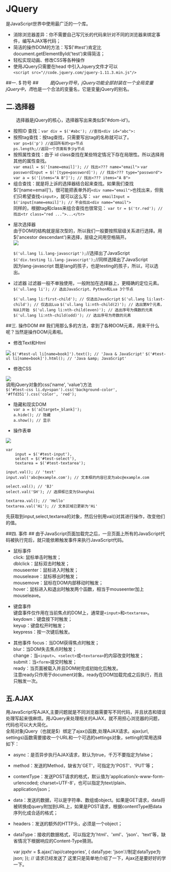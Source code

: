 # JQuery #
是JavaScript世界中使用最广泛的一个库。<br>


- 消除浏览器差异：你不需要自己写冗长的代码来针对不同的浏览器来绑定事件，编写AJAX等代码；<br>
- 简洁的操作DOM的方法：写$('#test')肯定比document.getElementById('test')来得简洁；<br>
- 轻松实现动画、修改CSS等各种操作<br>
- 使用JQuery只需要在head 中引入Jquery文件才可以<br>
	`<script src="//code.jquery.com/jquery-1.11.3.min.js"/>`

##一. $ 符号 ##
&emsp; &emsp;$是jQuery符号，jQuery功能全部封装在一个全局变量jQuery中，而$也是一个合法的变量名，它是变量jQuery的别名。

## 二.选择器 ##
&emsp; &emsp;选择器是jQuery的核心，选择器写出来类似$('#dom-id')。<br>

- 按照ID 查找：` var div = $('#abc'); //查找<div id="abc">: `
- 按照tag查找：按tag查找，只需要写出tag的名称就可以了。<br>
	`var ps=$('p') //返回所有的<p>节点`  
	`ps.length;//返回一个页面有多少p节点`  
- 按照属性查找：由于 id class查找在某些特定情况下存在局限性。所以选择用其他的属性查找。<br>
    `var email = $('[name=email]'); // 找出<??? name="email">`
    `var passwordInput = $('[type=password]'); // 找出<??? type="password">`
    `var a = $('[items="A B"]'); // 找出<??? items="A B">`
- 组合查找：就是将上诉的选择器结合起来查找。如果我们查找$('[name=email]')，很可能把表单外的`<div name="email">`也找出来，但我们只希望查找`<input>`，就可以这么写：
	`var emailInput = $('input[name=email]'); // 不会找出<div name="email">`<br>
同样的，根据tag和class来组合查找也很常见：
	`var tr = $('tr.red'); // 找出<tr class="red ...">...</tr>`


* 层次选择器<br>
由于DOM的结构就是层次型的，所以我们一般要按照层级关系进行选择。用$('ancestor descendant')来选择，层级之间用空格隔开。<br>
![](https://i.imgur.com/p2YF3Uv.png)

	`$('ul.lang li.lang-javascript');`//选择出了JavaScript <br>
	`$('div.testing li.lang-javascript');`//同样选择出了JavaScript<br> 
	因为lang-javascript 既是lang的孩子，也是testing的孩子，所以，可以选出。

* 过滤器
过滤器一般不单独使用，一般附加在选择器上，更精确的定位元素。<br>
    `$('ul.lang li'); // 选出JavaScript、Python和Lua 3个节点`
    
    `$('ul.lang li:first-child'); // 仅选出JavaScript`
    `$('ul.lang li:last-child'); // 仅选出Lua`
    `$('ul.lang li:nth-child(2)'); // 选出第N个元素，N从1开始`
   ` $('ul.lang li:nth-child(even)'); // 选出序号为偶数的元素`
    `$('ul.lang li:nth-child(odd)'); // 选出序号为奇数的元素`


##三. 操作DOM ##
我们用那么多的方法，拿到了各种DOM元素，用来干什么呢？当然是操作DOM元素啦。<br>


- 修改Text和Html

![](https://i.imgur.com/LmnerZz.png)
    `$('#test-ul li[name=book]').text(); // 'Java & JavaScript'`
    `$('#test-ul li[name=book]').html(); // 'Java &amp; JavaScript'`

- 修改CSS

![](https://i.imgur.com/BsBzkdt.png)<br>
调用jQuery对象的css('name', 'value')方法<br>
  `$('#test-css li.dy>span').css('background-color', '#ffd351').css('color', 'red');`

- 隐藏和现实DOM<br>
   `var a = $('a[target=_blank]');`<br>
    `a.hide(); // 隐藏`<br>
    `a.show(); // 显示`<br>

- 操作表单
    
![](https://i.imgur.com/vTDze5L.png)

    var
	    input = $('#test-input'),
	    select = $('#test-select'),
	    textarea = $('#test-textarea');

    input.val(); // 'test'
    input.val('abc@example.com'); // 文本框的内容已变为abc@example.com
    
    select.val(); // 'BJ'
    select.val('SH'); // 选择框已变为Shanghai
    
    textarea.val(); // 'Hello'
    textarea.val('Hi'); // 文本区域已更新为'Hi'
先获取到input,select,textarea的对象，然后分别用val()对其进行操作，改变他们的值。

##四. 事件 ##
由于JavaScript页面加载完之后，一旦页面上所有的JavaScript代码被执行完后，就只能依赖触发事件来执行JavaScript代码。

- 鼠标事件<br>
click: 鼠标单击时触发；<br>
dblclick：鼠标双击时触发；<br>
mouseenter：鼠标进入时触发；<br>
mouseleave：鼠标移出时触发；<br>
mousemove：鼠标在DOM内部移动时触发；<br>
hover：鼠标进入和退出时触发两个函数，相当于mouseenter加上mouseleave。<br>

- 键盘事件<br>
键盘事件仅作用在当前焦点的DOM上，通常是`<input>`和`<textarea>`。<br>
keydown：键盘按下时触发；<br>
keyup：键盘松开时触发；<br>
keypress：按一次键后触发。<br>

- 其他事件
focus：当DOM获得焦点时触发；<br>
blur：当DOM失去焦点时触发；<br>
change：当`<input>`、`<select>`或`<textarea>`的内容改变时触发；<br>
submit：当`<form>`提交时触发；<br>
ready：当页面被载入并且DOM树完成初始化后触发。<br>
注意ready只作用于document对象。ready在DOM加载完成之后执行，而且只触发一次。

## 五.AJAX ##
用JavaScript写AJAX,主要问题就是不同浏览器需要写不同代码，并且状态和错误处理写起来很麻烦。用JQuery来处理相关的AJAX，就不用担心浏览器的问题，代码也可以大大简化。<br>
全局对象jQuery（也就是$）绑定了ajax()函数,处理AJAX请求。ajax(url, settings)函数需要接收一个URL和一个可选的settings对象，setting的常用选择如下：<br>
- async：是否异步执行AJAX请求，默认为true，千万不要指定为false；
- method：发送的Method，缺省为'GET'，可指定为'POST'、'PUT'等；
- contentType：发送POST请求的格式，默认值为'application/x-www-form-urlencoded; charset=UTF-8'，也可以指定为text/plain、application/json；
- data：发送的数据，可以是字符串、数组或object。如果是GET请求，data将被转换成query附加到URL上，如果是POST请求，根据contentType把data序列化成合适的格式；
- headers：发送的额外的HTTP头，必须是一个object；
- dataType：接收的数据格式，可以指定为'html'、'xml'、'json'、'text'等，缺省情况下根据响应的Content-Type猜测。

    var jqxhr = $.ajax('/api/categories', {
    	dataType: 'json'//制定dataType为json;
    });
    // 请求已经发送了
这里只是简单地介绍了一下，Ajax还是要好好的学一下。